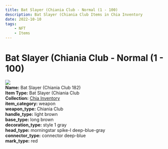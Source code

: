 ```yaml
---
title: Bat Slayer (Chiania Club - Normal (1 - 100)
description: Bat Slayer (Chiania Club Items in Chia Inventory
date: 2022-10-10
tags:
    - NFT
    - Items
---
```


# Bat Slayer (Chiania Club - Normal (1 - 100)
<div class="item_thumbnail">
<img loading="lazy" src="https://bafybeigp6t3mrhxbxi4djgdyhgckepflzi7czkcxkro3b6kpxnsgihnm5m.ipfs.nftstorage.link/182.gif"><br/>
<div><strong>Name:</strong> Bat Slayer (Chiania Club 182)</div>
<div><strong>Item Type:</strong> Bat Slayer (Chiania Club</div>
<div><strong>Collection:</strong> <a href="https://www.spacescan.io/xch/nft/collection/col1ucr852c8uzgemuashmz65kmnt2nn4wuhecevrwhtkk72ukfc5c7s6wn3sj">Chia Inventory</a></div>
<div><strong>item_category:</strong> weapon</div>
<div><strong>weapon_type:</strong> Chiania Club</div>
<div><strong>handle_type:</strong> light brown</div>
<div><strong>base_type:</strong> long brown</div>
<div><strong>decoration_type:</strong> style 1 gray</div>
<div><strong>head_type:</strong> morningstar spike-I deep-blue-gray</div>
<div><strong>connector_type:</strong> connector deep-blue</div>
<div><strong>mark_type:</strong> red</div>
</div>

